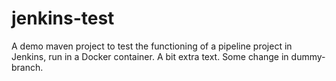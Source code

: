 # jenkins-test
A demo maven project to test the functioning of a pipeline project in Jenkins, run in  a Docker container. A bit extra text. Some change in dummy-branch.
